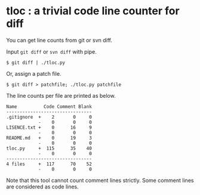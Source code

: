 tloc : a trivial code line counter for diff
===========================================

You can get line counts from git or svn diff.

Input `git diff` or `svn diff` with pipe.

```
$ git diff | ./tloc.py
```

Or, assign a patch file.

```
$ git diff > patchfile; ./tloc.py patchfile
```

The line counts per file are printed as below.

```
Name          Code Comment Blank
--------------------------------
.gitignore  +    2       0     0
            -    0       0     0
LISENCE.txt +    0      16     9
            -    0       0     0
README.md   +    0      19     3
            -    0       0     0
tloc.py     +  115      35    40
            -    0       0     0
--------------------------------
4 files     +  117      70    52
            -    0       0     0
```

Note that this tool cannot count comment lines strictly. Some comment lines
are considered as code lines.
